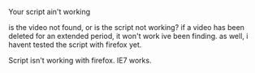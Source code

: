 Your script ain't working

is the video not found, or is the script not working? if a video has been deleted for an extended period, it won't work ive been finding. as well, i havent tested the script with firefox yet.

Script isn't working with firefox. IE7 works.

